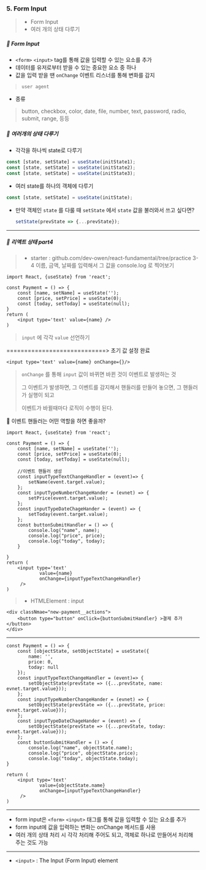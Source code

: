 ### 5.  Form Input

> *  Form Input
> * 여러 개의 상태 다루기 



##### 🥕 Form Input

*  `<form>` `<input>` tag를 통해 값을 입력할 수 있는 요소를 추가 
* 데이터를 유저로부터 받을 수 있는 중요한 요소 중 하나 
* 값을 입력 받을 땐 `onChange` 이벤트 리스너를 통해 변화를 감지 

> `user agent` 

* 종류 

> button, checkbox, color, date, file, number, text, password, radio, submit, range, 등등



##### 🥕 여러개의 상태 다루기 

*  각각을 하나씩 state로 다루기 

```javascript
const [state, setState] = useState(initState1);
const [state, setState] = useState(initState2);
const [state, setState] = useState(initState3);
```

*  여러 state를 하나의 객체에 다루기 

```javascript
const [state, setState] = useState(initState);
```



* 만약 객체인 `state` 를 다룰 때 `setState` 에서 `state` 값을 불러와서 쓰고 싶다면? 

  ```js
  setState(prevState => {...prevState});
  ```



---



##### 🥕 리액트 상태 part4 

> * starter : github.com/dev-owen/react-fundamental/tree/practice 3-4
>   이름, 금액, 날짜를 입력해서 그 값을 console.log 로 찍어보기 

```react
import React, {useState} from 'react';

const Payment = () => {
    const [name, setName] = useState('');
    const [price, setPrice] = useState(0);
    const [today, setToday] = useState(null);
}
return (
	<input type='text' value={name} /> 
)
```

> `input` 에 각각 `value` 선언하기 

============================> 초기 값 설정 완료 

```react
<input type='text' value={name} onChange={}/> 
```

> `onChange` 를 통해 `input` 값이 바뀌면 바뀐 것이 이벤트로 발생하는 것
>
> 그 이벤트가 발생하면, 그 이벤트를 감지해서 핸들러를 만들어 놓으면, 그 핸들러가 실행이 되고 
>
> 이벤트가 바뀔때마다 로직이 수행이 된다. 

🤔 이벤트 핸들러는 어떤 역할을 하면 좋을까? 

```react
import React, {useState} from 'react';

const Payment = () => {
    const [name, setName] = useState('');
    const [price, setPrice] = useState(0);
    const [today, setToday] = useState(null);
    
    //이벤트 핸들러 생성 
    const inputTypeTextChangeHandler = (event)=> {
        setName(event.target.value);
    };
    const inputTypeNumberChangeHander = (evnet) => {
        setPrice(event.target.value);
    };
    const inputTypeDateChageHander = (event) => {
        setToday(event.target.value);
    };
    const buttonSubmitHandler = () => {
        console.log("name", name);
        console.log("price", price);
        console.log("today", today);
    }
    
}
return (
	<input type='text' 
            value={name} 
            onChange={inputTypeTextChangeHandler} 
     /> 
)
```

> * HTMLElement : input 

```react
<div classNmae="new-payment__actions">
	<button type="button" onClick={buttonSubmitHandler} >결제 추가</button>
</div>
```

---

```react
const Payment = () => {
    const [objectState, setObjectState] = useState({
        name: '',
        price: 0,
        today: null
    });
    const inputTypeTextChangeHandler = (event)=> {
        setObjectState(prevState => ({...prevState, name: evnet.target.value}));
    };
    const inputTypeNumberChangeHander = (evnet) => {
        setObjectState(prevState => ({...prevState, price: evnet.target.value}));
    };
    const inputTypeDateChageHander = (event) => {
        setObjectState(prevState => ({...prevState, today: evnet.target.value}));
    };
    const buttonSubmitHandler = () => {
        console.log("name", objectState.name);
        console.log("price", objectState.price);
        console.log("today", objectState.today);
}

return (
	<input type='text' 
            value={objectState.name} 
            onChange={inputTypeTextChangeHandler} 
     /> 
)
```



---



* form input은 `<form>` `<input>` 태그를 통해 값을 입력할 수 있는 요소를 추가 
* form input에 값을 입력하는 변화는 onChange 메서드를 사용
* 여러 개의 상태 처리 시 각각 처리해 주어도 되고, 객체로 하나로 만들어서 처리해 주는 것도 가능 



---



* `<input>` : The Input (Form Input) element
